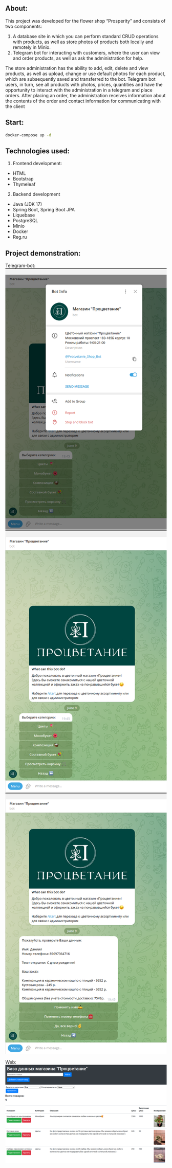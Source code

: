 ## About:
This project was developed for the flower shop “Prosperity” and consists of two components:
1) A database site in which you can perform standard CRUD operations with products, as well as store photos of products both locally and remotely in Minio.
2) Telegram bot for interacting with customers, where the user can view and order products, as well as ask the administration for help.

The store administration has the ability to add, edit, delete and view products, as well as upload, change or use default photos for each product, which are subsequently saved and transferred to the bot.
Telegram bot users, in turn, see all products with photos, prices, quantities and have the opportunity to interact with the administration in a telegram and place orders. After placing an order, the administration receives information about the contents of the order and contact information for communicating with the client

## Start:
```sh 
docker-compose up -d
```
## Technologies used:

1. Frontend development:

- HTML
- Bootstrap
- Thymeleaf

2. Backend development

- Java (JDK 17)
- Spring Boot, Spring Boot JPA
- Liquebase
- PostgreSQL
- Minio
- Docker
- Reg.ru

## Project demonstration:
Telegram-bot:
![bot_info.png](images/bot_info.png)
![bot_menu.png](images/bot_menu.png)
![bot_request.png](images/bot_request.png)
 
Web:
![web.png](images/web.png)

